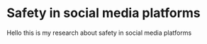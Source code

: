 # Safety in social media platforms


Hello   this is my research about safety in social media platforms
